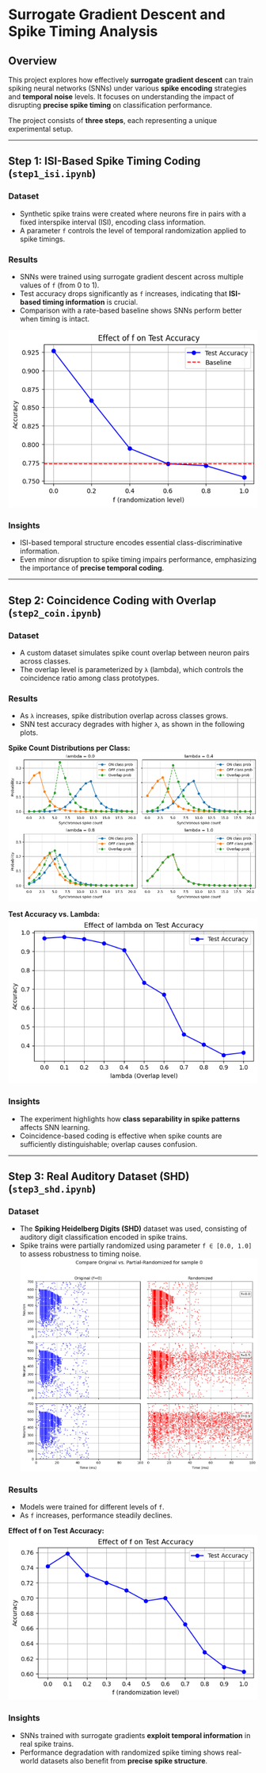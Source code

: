 # **Surrogate Gradient Descent and Spike Timing Analysis**

## Overview

This project explores how effectively **surrogate gradient descent** can train spiking neural networks (SNNs) under various **spike encoding** strategies and **temporal noise** levels. It focuses on understanding the impact of disrupting **precise spike timing** on classification performance.

The project consists of **three steps**, each representing a unique experimental setup.

---

## Step 1: ISI-Based Spike Timing Coding (`step1_isi.ipynb`)

### Dataset  
- Synthetic spike trains were created where neurons fire in pairs with a fixed interspike interval (ISI), encoding class information.
- A parameter `f` controls the level of temporal randomization applied to spike timings.

### Results  
- SNNs were trained using surrogate gradient descent across multiple values of `f` (from 0 to 1).
- Test accuracy drops significantly as `f` increases, indicating that **ISI-based timing information** is crucial.
- Comparison with a rate-based baseline shows SNNs perform better when timing is intact.

![Test Accuracy](Figures/isi/Accuracy_2.png)

### Insights  
- ISI-based temporal structure encodes essential class-discriminative information.
- Even minor disruption to spike timing impairs performance, emphasizing the importance of **precise temporal coding**.

---

## Step 2: Coincidence Coding with Overlap (`step2_coin.ipynb`)

### Dataset  
- A custom dataset simulates spike count overlap between neuron pairs across classes.
- The overlap level is parameterized by `λ` (lambda), which controls the coincidence ratio among class prototypes.

### Results  
- As `λ` increases, spike distribution overlap across classes grows.
- SNN test accuracy degrades with higher `λ`, as shown in the following plots.

**Spike Count Distributions per Class:**  
![Lambda Overlap Curve](Figures/coin/lamdaCurve.png)

**Test Accuracy vs. Lambda:**  
![Coincidence Accuracy](Figures/coin/coinAcc.png)

### Insights  
- The experiment highlights how **class separability in spike patterns** affects SNN learning.
- Coincidence-based coding is effective when spike counts are sufficiently distinguishable; overlap causes confusion.

---

## Step 3: Real Auditory Dataset (SHD) (`step3_shd.ipynb`)

###  Dataset  
- The **Spiking Heidelberg Digits (SHD)** dataset was used, consisting of auditory digit classification encoded in spike trains.
- Spike trains were partially randomized using parameter `f ∈ [0.0, 1.0]` to assess robustness to timing noise.
![SHD Random](Figures/shd/spiketrain_shd.png)

### Results  
- Models were trained for different levels of `f`.
- As `f` increases, performance steadily declines.

**Effect of f on Test Accuracy:**  
![SHD Accuracy](Figures/shd/shdAcc.png)

### Insights  
- SNNs trained with surrogate gradients **exploit temporal information** in real spike trains.
- Performance degradation with randomized spike timing shows real-world datasets also benefit from **precise spike structure**.